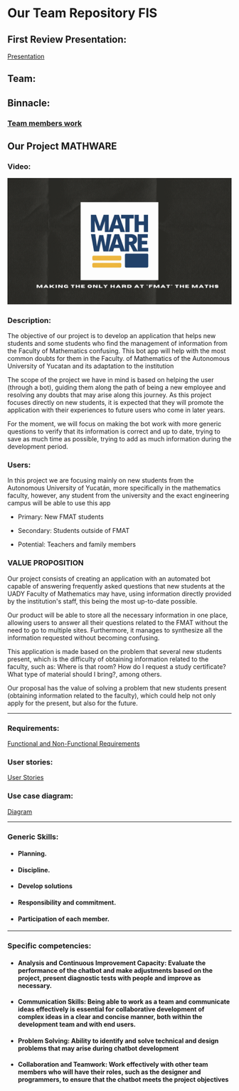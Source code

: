 # Our Team Repository FIS

## First Review Presentation:

[Presentation](https://github.com/GabrielBolmar/FIS-Bot-Project/blob/main/First%20Review/First%20Review%20Presentation/Mathware.pdf)

## Team:


## Binnacle:
### [Team members work](https://github.com/GabrielBolmar/FIS-Bot-Project/blob/main/Bitacora/bitacora.md)

## Our Project MATHWARE

### Video: 

<img src=https://github.com/GabrielBolmar/FIS-Bot-Project/blob/main/Logo/Black%20and%20White%20Modern%20Textured%20Software%20Development%20Portfolio%20Presentation.png>

### Description:
The objective of our project is to develop an application that helps new students and some students who find the management of information from the Faculty of Mathematics confusing. This bot app will help with the most common doubts for them in the Faculty. of Mathematics of the Autonomous University of Yucatan and its adaptation to the institution

The scope of the project we have in mind is based on helping the user (through a bot), guiding them along the path of being a new employee and resolving any doubts that may arise along this journey. As this project focuses directly on new students, it is expected that they will promote the application with their experiences to future users who come in later years.

For the moment, we will focus on making the bot work with more generic questions to verify that its information is correct and up to date, trying to save as much time as possible, trying to add as much information during the development period.

### Users:
In this project we are focusing mainly on new students from the Autonomous University of Yucatán, more specifically in the mathematics faculty, however, any student from the university and the exact engineering campus will be able to use this app 


- Primary: New FMAT students
  
- Secondary: Students outside of FMAT
  
- Potential: Teachers and family members

### VALUE PROPOSITION
Our project consists of creating an application with an automated bot capable of answering frequently asked questions that new students at the UADY Faculty of Mathematics may have, using information directly provided by the institution's staff, this being the most up-to-date possible.

Our product will be able to store all the necessary information in one place, allowing users to answer all their questions related to the FMAT without the need to go to multiple sites. Furthermore, it manages to synthesize all the information requested without becoming confusing. 

This application is made based on the problem that several new students present, which is the difficulty of obtaining information related to the faculty, such as: Where is that room? How do I request a study certificate? What type of material should I bring?, among others. 

Our proposal has the value of solving a problem that new students present (obtaining information related to the faculty), which could help not only apply for the present, but also for the future.

---
### Requirements:

[Functional and Non-Functional Requirements](https://github.com/GabrielBolmar/FIS-Bot-Project/blob/main/First%20Review/Requrimients/Table%20for%20requiremients.pdf)

### User stories:

[User Stories](https://github.com/GabrielBolmar/FIS-Bot-Project/blob/main/First%20Review/User%20stories/User%20stories%20.pdf)

### Use case diagram:

[Diagram](https://github.com/GabrielBolmar/FIS-Bot-Project/blob/main/First%20Review/Use%20case%20diagram/Diagram.pdf)

---

### Generic Skills:

* #### Planning.
* #### Discipline.
* #### Develop solutions
* #### Responsibility and commitment.
* #### Participation of each member.

---

### Specific competencies:

* #### Analysis and Continuous Improvement Capacity: Evaluate the performance of the chatbot and make adjustments based on the project, present diagnostic tests with people and improve as necessary. 

* #### Communication Skills: Being able to work as a team and communicate ideas effectively is essential for collaborative development of complex ideas in a clear and concise manner, both within the development team and with end users. 

* #### Problem Solving: Ability to identify and solve technical and design problems that may arise during chatbot development 

* #### Collaboration and Teamwork: Work effectively with other team members who will have their roles, such as the designer and programmers, to ensure that the chatbot meets the project objectives
